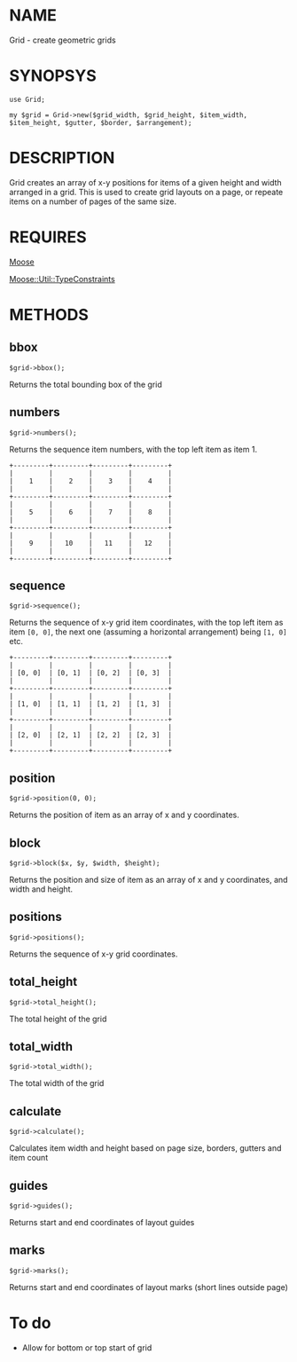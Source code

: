# NAME

Grid - create geometric grids

# SYNOPSYS

    use Grid;

    my $grid = Grid->new($grid_width, $grid_height, $item_width, $item_height, $gutter, $border, $arrangement);

# DESCRIPTION

Grid creates an array of x-y positions for items of a given height and width arranged in a grid. This is used to create grid layouts on a page, or repeate items on a number of pages of the same size.

# REQUIRES

[Moose](https://metacpan.org/pod/Moose) 

[Moose::Util::TypeConstraints](https://metacpan.org/pod/Moose%3A%3AUtil%3A%3ATypeConstraints) 

# METHODS

## bbox

    $grid->bbox();

Returns the total bounding box of the grid 

## numbers

    $grid->numbers();

Returns the sequence item numbers, with the top left item as item 1.

    +---------+---------+---------+---------+
    |         |         |         |         |
    |    1    |    2    |    3    |    4    |
    |         |         |         |         |
    +---------+---------+---------+---------+
    |         |         |         |         |
    |    5    |    6    |    7    |    8    |
    |         |         |         |         |
    +---------+---------+---------+---------+
    |         |         |         |         |
    |    9    |   10    |   11    |   12    |
    |         |         |         |         |
    +---------+---------+---------+---------+

## sequence

    $grid->sequence();

Returns the sequence of x-y grid item coordinates, with the top left item as item `[0, 0]`, the next one (assuming a horizontal arrangement) being `[1, 0]` etc. 

    +---------+---------+---------+---------+
    |         |         |         |         |
    | [0, 0]  | [0, 1]  | [0, 2]  | [0, 3]  |
    |         |         |         |         |
    +---------+---------+---------+---------+
    |         |         |         |         |
    | [1, 0]  | [1, 1]  | [1, 2]  | [1, 3]  |
    |         |         |         |         |
    +---------+---------+---------+---------+
    |         |         |         |         |
    | [2, 0]  | [2, 1]  | [2, 2]  | [2, 3]  |
    |         |         |         |         |
    +---------+---------+---------+---------+

## position

    $grid->position(0, 0);

Returns the position of item as an array of x and y coordinates.

## block

    $grid->block($x, $y, $width, $height);

Returns the position and size of item as an array of x and y coordinates, and width and height.

## positions

    $grid->positions();

Returns the sequence of x-y grid coordinates.

## total\_height

    $grid->total_height();

The total height of the grid

## total\_width

    $grid->total_width();

The total width of the grid

## calculate

    $grid->calculate();

Calculates item width and height based on page size, borders, gutters and item count

## guides

    $grid->guides();

Returns start and end coordinates of layout guides

## marks

    $grid->marks();

Returns start and end coordinates of layout marks (short lines outside page)

# To do

- Allow for bottom or top start of grid
